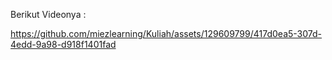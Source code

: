 Berikut Videonya : 




https://github.com/miezlearning/Kuliah/assets/129609799/417d0ea5-307d-4edd-9a98-d918f1401fad

